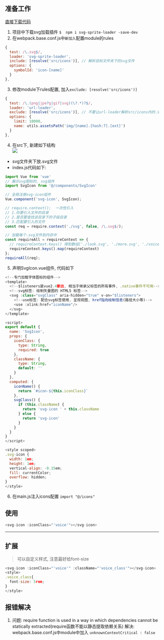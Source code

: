 ## 准备工作
[直接下载代码](https://github.com/lidongxuwork126com/ldx\_vue/tree/master/Vue%E4%BD%BF%E7%94%A8svg%E5%9B%BE%E6%A0%87)
1. 项目中下载svg加载插件
`$  npm i svg-sprite-loader -save-dev`
2. 在webpack.base.conf.js中`新加入`配置module的rules
~~~ js
{
  test: /\.svg$/,
  loader: 'svg-sprite-loader',
  include: [resolve('src/icons')], // 解析目标文件夹下的svg文件
  options: {
    symbolId: 'icon-[name]'
  }
},
~~~
3. 修改module下rules配置, 加入`exclude: [resolve('src/icons')]`
~~~ js
{
  test: /\.(png|jpe?g|gif|svg)(\?.*)?$/,
  loader: 'url-loader',
  exclude: [resolve('src/icons')], // 不要让url-loader解析src/icons内的.svg文件, 否则服务器跑不起来
  options: {
    limit: 10000,
    name: utils.assetsPath('img/[name].[hash:7].[ext]')
  }
},
~~~
4. 在src下, 新建如下结构 <br>
![](/webFront/screenshot_1555732681590.png) <br>
* svg文件夹下放.svg文件
* index.js代码如下:
~~~ js
import Vue from 'vue'
// 展示svg图标的, svg组件
import SvgIcon from '@/components/SvgIcon'

// 全局注册svg-icon组件
Vue.component('svg-icon', SvgIcon);

// require.context();  一次性引入
// 1.你要引入文件的目录
// 2.是否要查找该目录下的子级目录
// 3.匹配要引入的文件
const req = require.context('./svg', false, /\.svg$/);

// 加载每个.svg文件到内存中
const requireAll = requireContext => {
  // requireContext.keys() 得到数组['./look.svg', './more.svg', './voice.svg']
  requireContext.keys().map(requireContext)
};
requireAll(req);
~~~
5. 声明SvgIcon.vue组件, 代码如下
~~~ js
<!--专门加载字体图标的组件-->
<template>
  <!--$listeners是vue2.4新出, 相当于继承父标签的所有事件, .native事件不可用-->
  <!--svg标签: 绘制矢量图的 HTML5 标签-->
  <svg :class="svgClass" aria-hidden="true" v-on="$listeners">
    <!--use标签: 配合svg标签使用, 呈现视图, href指向绘制信息(路径大小等)-->
    <use :xlink:href="iconName"/>
  </svg>
</template>

<script>
export default {
  name: 'SvgIcon',
  props: {
    iconClass: {
      type: String,
      required: true
    },
    className: {
      type: String,
      default: ''
    }
  },
  computed: {
    iconName() {
      return `#icon-${this.iconClass}`
    },
    svgClass() {
      if (this.className) {
        return 'svg-icon ' + this.className
      } else {
        return 'svg-icon'
      }
    }
  }
}
</script>

<style scoped>
.svg-icon {
  width: 1em;
  height: 1em;
  vertical-align: -0.15em;
  fill: currentColor;
  overflow: hidden;
}
</style>

~~~
6. 在main.js注入icons配置
`import "@/icons"`
## 使用
~~~ js
<svg-icon :iconClass="'voice'"></svg-icon>
~~~
----
## 扩展
> 可以自定义样式, 注意最好给font-size
~~~ js
<svg-icon :iconClass="'voice'" :className="'voice_class'"></svg-icon>
<style>
.voice_class{
  font-size: 5rem;
}
</style>
~~~
## 报错解决
1. 问题: require function is used in a way in which dependencies cannot be statically extracted(require函数不能以静态提取依赖关系)
解决: webpack.base.conf.js中module中加入 `unknownContextCritical : false`